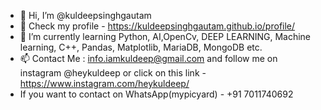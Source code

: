 - 👋 Hi, I’m @kuldeepsinghgautam
- 👀 Check my profile  - https://kuldeepsinghgautam.github.io/profile/ 
- 🌱 I’m currently learning Python, AI,OpenCv, DEEP LEARNING, Machine learning, C++,  Pandas, Matplotlib, MariaDB, MongoDB etc.
- 📫 Contact Me : info.iamkuldeep@gmail.com and follow me on instagram @heykuldeep or click on this link - https://www.instagram.com/heykuldeep/
- If you want to contact on WhatsApp(mypicyard) - +91 7011740692
<!---
kuldeepsinghgautam/kuldeepsinghgautam is a ✨ special ✨ repository because its `README.md` (this file) appears on your GitHub profile.
You can click the Preview link to take a look at your changes.
--->
